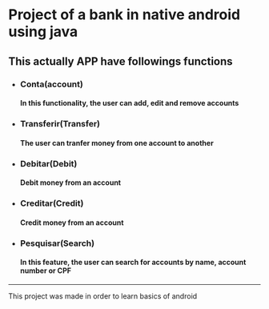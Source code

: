 # Project of a bank in native android using java

## This actually APP have followings functions

- ### Conta(account)
    #### In this functionality, the user can add, edit and remove accounts
- ### Transferir(Transfer)
    #### The user can tranfer money from one account to another
- ### Debitar(Debit)
    #### Debit money from an account
- ### Creditar(Credit)
    #### Credit money from an account
- ### Pesquisar(Search)
    #### In this feature, the user can search for accounts by name, account number or CPF

___________________________________________________________________________________________

This project was made in order to learn basics of android





